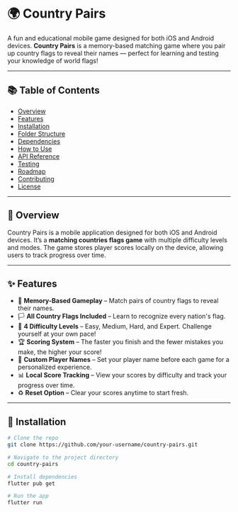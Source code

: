 # 🌍 Country Pairs

A fun and educational mobile game designed for both iOS and Android devices. **Country Pairs** is a memory-based matching game where you pair up country flags to reveal their names — perfect for learning and testing your knowledge of world flags!

---

## 📚 Table of Contents

- [Overview](#-overview)
- [Features](#-features)
- [Installation](#-installation)
- [Folder Structure](#-folder-structure)
- [Dependencies](#-dependencies)
- [How to Use](#-how-to-use)
- [API Reference](#-api-reference)
- [Testing](#-testing)
- [Roadmap](#-roadmap)
- [Contributing](#-contributing)
- [License](#-license)

---

## 📖 Overview

Country Pairs is a mobile application designed for both iOS and Android devices. It’s a **matching countries flags game** with multiple difficulty levels and modes. The game stores player scores locally on the device, allowing users to track progress over time.

---

## ✨ Features

- 🧠 **Memory-Based Gameplay** – Match pairs of country flags to reveal their names.
- 🏳️ **All Country Flags Included** – Learn to recognize every nation's flag.
- 🎯 **4 Difficulty Levels** – Easy, Medium, Hard, and Expert. Challenge yourself at your own pace!
- 🏆 **Scoring System** – The faster you finish and the fewer mistakes you make, the higher your score!
- 🧑 **Custom Player Names** – Set your player name before each game for a personalized experience.
- 📊 **Local Score Tracking** – View your scores by difficulty and track your progress over time.
- ♻️ **Reset Option** – Clear your scores anytime to start fresh.

---

## 🚀 Installation

```bash
# Clone the repo
git clone https://github.com/your-username/country-pairs.git

# Navigate to the project directory
cd country-pairs

# Install dependencies
flutter pub get

# Run the app
flutter run
```
